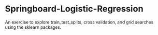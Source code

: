 # Springboard-Logistic-Regression

An exercise to explore train_test_splits, cross validation, and grid searches using the sklearn packages.
